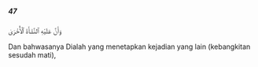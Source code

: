 ##### 47

<span class="ayah">وَأَنَّ عَلَيْهِ ٱلنَّشْأَةَ ٱلْأُخْرَىٰ</span>

<span class="ayah_translation">Dan bahwasanya Dialah yang menetapkan kejadian yang lain (kebangkitan sesudah mati),</span>
